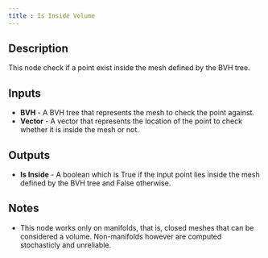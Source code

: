 ```yaml
---
title : Is Inside Volume
---
```


## Description

This node check if a point exist inside the mesh defined by the BVH
tree.

## Inputs

- **BVH** - A BVH tree that represents the mesh to check the point
    against.
- **Vector** - A vector that represents the location of the point to
    check whether it is inside the mesh or not.

## Outputs

- **Is Inside** - A boolean which is True if the input point lies
    inside the mesh defined by the BVH tree and False otherwise.

## Notes

- This node works only on manifolds, that is, closed meshes that can
    be considered a volume. Non-manifolds however are computed
    stochasticly and unreliable.

